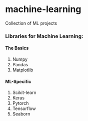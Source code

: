 # machine-learning
Collection of ML projects

### Libraries for Machine Learning: ###
#### The Basics ####
1. Numpy
2. Pandas 
3. Matplotlib

#### ML-Specific ####
1. Scikit-learn
2. Keras
3. Pytorch
4. Tensorflow
5. Seaborn
